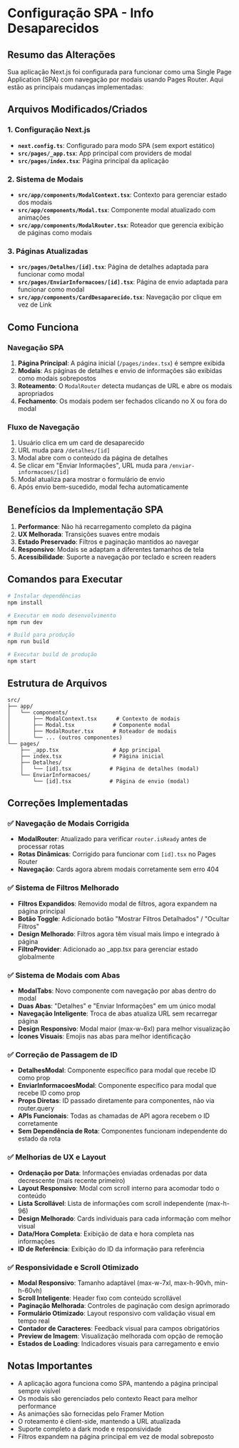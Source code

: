# Configuração SPA - Info Desaparecidos

## Resumo das Alterações

Sua aplicação Next.js foi configurada para funcionar como uma Single Page Application (SPA) com navegação por modais usando Pages Router. Aqui estão as principais mudanças implementadas:

## Arquivos Modificados/Criados

### 1. Configuração Next.js
- **`next.config.ts`**: Configurado para modo SPA (sem export estático)
- **`src/pages/_app.tsx`**: App principal com providers de modal
- **`src/pages/index.tsx`**: Página principal da aplicação

### 2. Sistema de Modais
- **`src/app/components/ModalContext.tsx`**: Contexto para gerenciar estado dos modais
- **`src/app/components/Modal.tsx`**: Componente modal atualizado com animações
- **`src/app/components/ModalRouter.tsx`**: Roteador que gerencia exibição de páginas como modais

### 3. Páginas Atualizadas
- **`src/pages/Detalhes/[id].tsx`**: Página de detalhes adaptada para funcionar como modal
- **`src/pages/EnviarInformacoes/[id].tsx`**: Página de envio adaptada para funcionar como modal
- **`src/app/components/CardDesaparecido.tsx`**: Navegação por clique em vez de Link

## Como Funciona

### Navegação SPA
1. **Página Principal**: A página inicial (`/pages/index.tsx`) é sempre exibida
2. **Modais**: As páginas de detalhes e envio de informações são exibidas como modais sobrepostos
3. **Roteamento**: O `ModalRouter` detecta mudanças de URL e abre os modais apropriados
4. **Fechamento**: Os modais podem ser fechados clicando no X ou fora do modal

### Fluxo de Navegação
1. Usuário clica em um card de desaparecido
2. URL muda para `/detalhes/[id]`
3. Modal abre com o conteúdo da página de detalhes
4. Se clicar em "Enviar Informações", URL muda para `/enviar-informacoes/[id]`
5. Modal atualiza para mostrar o formulário de envio
6. Após envio bem-sucedido, modal fecha automaticamente

## Benefícios da Implementação SPA

1. **Performance**: Não há recarregamento completo da página
2. **UX Melhorada**: Transições suaves entre modais
3. **Estado Preservado**: Filtros e paginação mantidos ao navegar
4. **Responsivo**: Modais se adaptam a diferentes tamanhos de tela
5. **Acessibilidade**: Suporte a navegação por teclado e screen readers

## Comandos para Executar

```bash
# Instalar dependências
npm install

# Executar em modo desenvolvimento
npm run dev

# Build para produção
npm run build

# Executar build de produção
npm start
```

## Estrutura de Arquivos

```
src/
├── app/
│   └── components/
│       ├── ModalContext.tsx      # Contexto de modais
│       ├── Modal.tsx            # Componente modal
│       ├── ModalRouter.tsx      # Roteador de modais
│       └── ... (outros componentes)
└── pages/
    ├── _app.tsx                 # App principal
    ├── index.tsx                # Página inicial
    ├── Detalhes/
    │   └── [id].tsx            # Página de detalhes (modal)
    └── EnviarInformacoes/
        └── [id].tsx            # Página de envio (modal)
```

## Correções Implementadas

### ✅ **Navegação de Modais Corrigida**
- **ModalRouter**: Atualizado para verificar `router.isReady` antes de processar rotas
- **Rotas Dinâmicas**: Corrigido para funcionar com `[id].tsx` no Pages Router
- **Navegação**: Cards agora abrem modais corretamente sem erro 404

### ✅ **Sistema de Filtros Melhorado**
- **Filtros Expandidos**: Removido modal de filtros, agora expandem na página principal
- **Botão Toggle**: Adicionado botão "Mostrar Filtros Detalhados" / "Ocultar Filtros"
- **Design Melhorado**: Filtros agora têm visual mais limpo e integrado à página
- **FiltroProvider**: Adicionado ao _app.tsx para gerenciar estado globalmente

### ✅ **Sistema de Modais com Abas**
- **ModalTabs**: Novo componente com navegação por abas dentro do modal
- **Duas Abas**: "Detalhes" e "Enviar Informações" em um único modal
- **Navegação Inteligente**: Troca de abas atualiza URL sem recarregar página
- **Design Responsivo**: Modal maior (max-w-6xl) para melhor visualização
- **Ícones Visuais**: Emojis nas abas para melhor identificação

### ✅ **Correção de Passagem de ID**
- **DetalhesModal**: Componente específico para modal que recebe ID como prop
- **EnviarInformacoesModal**: Componente específico para modal que recebe ID como prop
- **Props Diretas**: ID passado diretamente para componentes, não via router.query
- **APIs Funcionais**: Todas as chamadas de API agora recebem o ID corretamente
- **Sem Dependência de Rota**: Componentes funcionam independente do estado da rota

### ✅ **Melhorias de UX e Layout**
- **Ordenação por Data**: Informações enviadas ordenadas por data decrescente (mais recente primeiro)
- **Layout Responsivo**: Modal com scroll interno para acomodar todo o conteúdo
- **Lista Scrollável**: Lista de informações com scroll independente (max-h-96)
- **Design Melhorado**: Cards individuais para cada informação com melhor visual
- **Data/Hora Completa**: Exibição de data e hora completa nas informações
- **ID de Referência**: Exibição do ID da informação para referência

### ✅ **Responsividade e Scroll Otimizado**
- **Modal Responsivo**: Tamanho adaptável (max-w-7xl, max-h-90vh, min-h-60vh)
- **Scroll Inteligente**: Header fixo com conteúdo scrollável
- **Paginação Melhorada**: Controles de paginação com design aprimorado
- **Formulário Otimizado**: Layout responsivo com validação visual em tempo real
- **Contador de Caracteres**: Feedback visual para campos obrigatórios
- **Preview de Imagem**: Visualização melhorada com opção de remoção
- **Estados de Loading**: Indicadores visuais para carregamento e envio

## Notas Importantes

- A aplicação agora funciona como SPA, mantendo a página principal sempre visível
- Os modais são gerenciados pelo contexto React para melhor performance
- As animações são fornecidas pelo Framer Motion
- O roteamento é client-side, mantendo a URL atualizada
- Suporte completo a dark mode e responsividade
- Filtros expandem na página principal em vez de modal sobreposto
